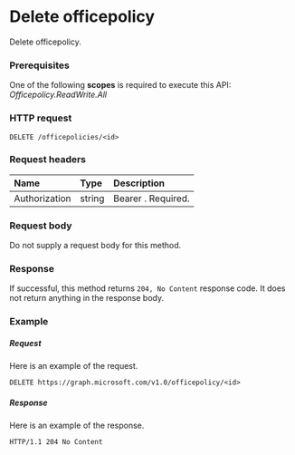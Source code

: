 # Delete officepolicy

Delete officepolicy.
### Prerequisites
One of the following **scopes** is required to execute this API: _Officepolicy.ReadWrite.All_
### HTTP request
<!-- { "blockType": "ignored" } -->
```http
DELETE /officepolicies/<id>
```
### Request headers
| Name       | Type | Description|
|:---------------|:--------|:----------|
| Authorization  | string  | Bearer <token>. Required. |

### Request body
Do not supply a request body for this method.


### Response
If successful, this method returns `204, No Content` response code. It does not return anything in the response body.

### Example
##### Request
Here is an example of the request.
<!-- {
  "blockType": "request",
  "name": "delete_officepolicy"
}-->
```http
DELETE https://graph.microsoft.com/v1.0/officepolicy/<id>
```
##### Response
Here is an example of the response. 
<!-- {
  "blockType": "response",
  "truncated": true
} -->
```http
HTTP/1.1 204 No Content
```

<!-- uuid: 8fcb5dbc-d5aa-4681-8e31-b001d5168d79
2015-10-25 14:57:30 UTC -->
<!-- {
  "type": "#page.annotation",
  "description": "Delete officepolicy",
  "keywords": "",
  "section": "documentation",
  "tocPath": ""
}-->
